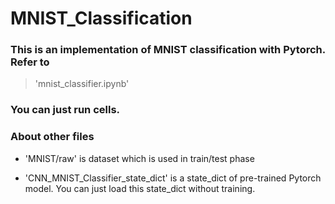 # MNIST_Classification

### This is an implementation of MNIST classification with Pytorch. Refer to

> 'mnist_classifier.ipynb'

### You can just run cells.



### About other files

+ 'MNIST/raw' is dataset which is used in train/test phase

+ 'CNN_MNIST_Classifier_state_dict' is a state_dict of pre-trained Pytorch model. You can just load this state_dict without training.
